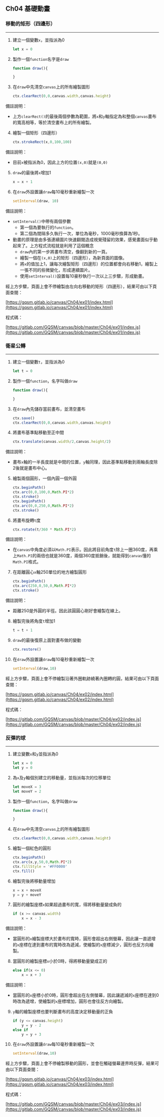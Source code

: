 ## Ch04 基礎動畫

### 移動的矩形（四邊形）
---
1. 建立一個變數`x`，並指派為0
    ```javascript
    let x = 0
    ```
2. 製作一個`function`名字是`draw`
    ```javascript
    function draw(){

    }
    ```
3. 在`draw`中先清空`canvas`上的所有繪製圖形
    ```javascript
    ctx.clearRect(0,0,canvas.width,canvas.height)
    ```
>>>
備註說明：
* 上方`clearRect()`的最後兩個參數為範圍，將`x`和`y`軸指定為和整個`canvas`畫布的寬高相等，等於清空畫布上的所有繪製。
>>>
4. 繪製一個矩形（四邊形）
    ```javascript
    ctx.strokeRect(x,0,100,100)
    ```
>>>
備註說明：
* 目前`x`被指派為0，因此上方的位置`(x,0)`就是`(0,0)`
>>>
5. `draw`的最後將`x`增加1
    ```javascript
    x = x + 1
    ```
6. 在`draw`外設置讓`draw`每10毫秒重新繪製一次
    ```javascript
    setInterval(draw, 10)
    ```
>>>
備註說明：
* `setInterval()`中帶有兩個參數
    * 第一個為要執行的`function`。
    * 第二個為間隔多久執行一次，單位為毫秒，1000毫秒換算為1秒。
* 動畫的原理是由多張連續圖片快速翻閱造成視覺殘留的效果，感覺畫面似乎動起來了。上方程式流程就是利用了這個概念
    * `draw`內的第一步將畫布清空，像翻到新的一頁。
    * 繪製一個在`(x,0)`上的矩形（四邊形），為新頁面的圖像。
    * 將`x`的值加上1，讓每次繪製矩形（四邊形）的位置都會向右移動1，繪製上一張不同的些微變化，形成連續圖片。
    * 使用`setInterval()`設置每10豪秒執行一次以上三步驟，形成動畫。
>>>

經上方步驟，頁面上會不停繪製由左向右移動的矩形（四邊形），結果可由以下頁面查閱：

[https://gqsm.gitlab.io/canvas/Ch04/ex01/index.html](https://gqsm.gitlab.io/canvas/Ch04/ex01/index.html)

程式碼：

[https://gitlab.com/GQSM/canvas/blob/master/Ch04/ex01/index.js](https://gitlab.com/GQSM/canvas/blob/master/Ch04/ex01/index.js)

### 衛星公轉
---
1. 建立一個變數`t`，並指派為0
    ```javascript
    let t = 0
    ```
2. 製作一個`function`，名字叫做`draw`
    ```javascript
    function draw(){

    }
    ```
3. 在`draw`內先儲存當前畫布，並清空畫布
    ```javascript
    ctx.save()
    ctx.clearRect(0,0,canvas.width,canvas.height)
    ```
4. 將畫布基準點移動至正中間
    ```javascript
    ctx.translate(canvas.width/2,canvas.height/2)
    ```
>>>
備註說明：
* 畫布`x`軸的一半長度就是中間的位置，`y`軸同理，因此基準點移動到兩軸長度除2後就是畫布中心。
>>>
5. 繪製兩個圓形，一個內圓一個外圓
    ```javascript
    ctx.beginPath()
    ctx.arc(0,0,100,0,Math.PI*2)
    ctx.stroke()
    ctx.beginPath()
    ctx.arc(0,0,250,0,Math.PI*2)
    ctx.stroke()
    ```
6. 將畫布旋轉`t`度
    ```javascript
    ctx.rotate(t/360 * Math.PI*2)
    ```
>>>
備註說明：
* 在`canvas`中角度必須以`Math.PI`表示。因此將目前角度`t`除上一圈360度，再乘上`Math.PI`的兩倍也就是360度，兩個360度抵銷後，就能得到`canvas`懂的`Math.PI`格式。
>>>
7. 在距離圓心`x`軸250單位的地方繪製圓形
    ```javascript
    ctx.beginPath()
    ctx.arc(250,0,50,0,Math.PI*2)
    ctx.stroke()
    ```
>>>
備註說明：
* 距離250是外圓的半徑。因此該圓圓心剛好會繪製在線上。
>>>
8. 繪製完後將角度`t`增加1
    ```javascript
    t = t + 1
    ```
9. `draw`的最後復原上面對畫布做的變動
    ```javascript
    ctx.restore()
    ```
10. 在`draw`外設置讓`draw`每10毫秒重新繪製一次
    ```javascript
    setInterval(draw,10)
    ```

經上方步驟，頁面上會不停繪製沿著外圈軌跡繞著內圈轉的圓，結果可由以下頁面查閱：

[https://gqsm.gitlab.io/canvas/Ch04/ex02/index.html](https://gqsm.gitlab.io/canvas/Ch04/ex02/index.html)

程式碼：

[https://gitlab.com/GQSM/canvas/blob/master/Ch04/ex02/index.js](https://gitlab.com/GQSM/canvas/blob/master/Ch04/ex02/index.js)

### 反彈的球
---
1. 建立變數`x`和`y`並指派為0
    ```javascript
    let x = 0
    let y = 0
    ```
2. 為`x`及`y`軸個別建立的移動量，並指派每次的位移單位
    ```javascript
    let moveX = 3
    let moveY = 2
    ```
3. 製作一個`function`，名字叫做`draw`
    ```javascript
    function draw(){

    }
    ```
4. 在`draw`中先清空`canvas`上的所有繪製圖形
    ```javascript
    ctx.clearRect(0,0,canvas.width,canvas.height)
    ```
5. 繪製一個紅色的圓形
    ```javascript
    ctx.beginPath()
    ctx.arc(x,y,50,0,Math.PI*2)
    ctx.fillStyle = '#FF0000'
    ctx.fill()
    ```
6. 繪製完後將移動量增加
    ```javascript
    x = x + moveX
    y = y + moveY
    ```
7. 圓形的繪製座標`x`如果超過畫布的寬，得將移動量變成負的
    ```javascript
    if (x >= canvas.width)
        x = x - 3
    ```
>>>
備註說明：
* 當圓形的`x`繪製座標大於畫布的寬時，圓形會超出右側螢幕，因此讓一直遞增的`x`座標在達到畫布的寬時改為遞減，使繪製的`x`座標減少，圓形也反方向繪製。
>>>
8. 當圓形的繪製座標`x`小於0時，得將移動量變成正的
    ```javascript
    else if(x <= 0)
        x = x + 3
    ```
>>>
備註說明：
* 當圓形的`x`座標小於0時，圓形會超出在左側螢幕，因此讓遞減的`x`座標在達到0時改為遞增，使繪製的`x`座標增加，圓形也會往反方向繪製。
>>>
9. `y`軸的繪製座標也要判斷畫布的高度決定移動量的正負
    ```javascript
    if (y <= canvas.height)
        y = y - 2
    else if
        y = y + 3
    ```
10. 在`draw`外設置讓`draw`每10毫秒重新繪製一次
    ```javascript
    setInterval(draw,10)
    ```
經上方步驟，頁面上會不停繪製移動的圓形，並會在觸碰螢幕邊界時反彈，結果可由以下頁面查閱：

[https://gqsm.gitlab.io/canvas/Ch04/ex03/index.html](https://gqsm.gitlab.io/canvas/Ch04/ex03/index.html)

程式碼：

[https://gitlab.com/GQSM/canvas/blob/master/Ch04/ex03/index.js](https://gitlab.com/GQSM/canvas/blob/master/Ch04/ex03/index.js)

